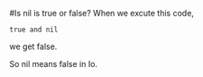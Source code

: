 #Is nil is true or false?
When we excute this code, 

```Io
true and nil
```

we get false.

So nil means false in Io.
